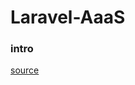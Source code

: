 # Laravel-AaaS

### intro 

[source](https://wendelladriel.com/blog/laravel-aaas-actions-as-a-service/)
